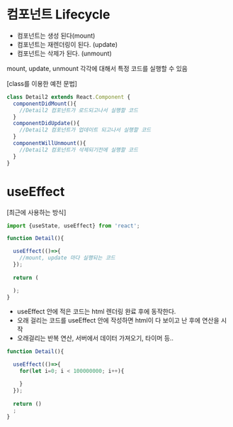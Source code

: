 # 컴포넌트 Lifecycle

* 컴포넌트는 생성 된다(mount)
* 컴포넌트는 재렌더링이 된다. (update)
* 컴포넌트는 삭제가 된다. (unmount)

mount, update, unmount 각각에 대해서 특정 코드를 실행할 수 있음


[class를 이용한 예전 문법]
``` typescript
class Detail2 extends React.Component {
  componentDidMount(){
    //Detail2 컴포넌트가 로드되고나서 실행할 코드
  }
  componentDidUpdate(){
    //Detail2 컴포넌트가 업데이트 되고나서 실행할 코드
  }
  componentWillUnmount(){
    //Detail2 컴포넌트가 삭제되기전에 실행할 코드
  }
}
```


# useEffect
[최근에 사용하는 방식]
``` typescript
import {useState, useEffect} from 'react';

function Detail(){

  useEffect(()=>{
    //mount, update 마다 실행되는 코드
  });
  
  return (

  );
}

```

* useEffect 안에 적은 코드는 html 렌더링 완료 후에 동작한다.
* 오래 걸리는 코드를 useEffect 안에 작성하면 html이 다 보이고 난 후에 연산을 시작
* 오래걸리는 반복 연산, 서버에서 데이터 가져오기, 타이머 등..

``` typescript
function Detail(){

  useEffect(()=>{
    for(let i=0; i < 100000000; i++){

    }
  });
  
  return ()
  ;
}
```
